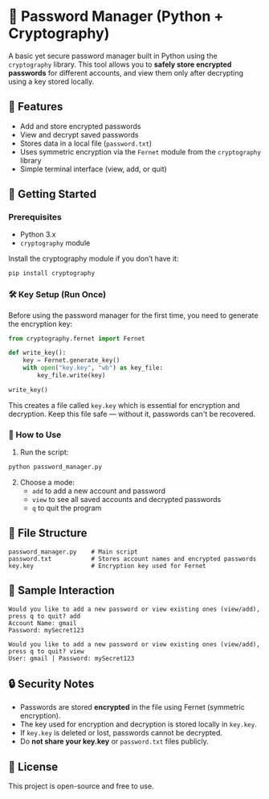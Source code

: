 # 🔐 Password Manager (Python + Cryptography)

A basic yet secure password manager built in Python using the `cryptography` library. This tool allows you to **safely store encrypted passwords** for different accounts, and view them only after decrypting using a key stored locally.

## 📌 Features

- Add and store encrypted passwords  
- View and decrypt saved passwords  
- Stores data in a local file (`password.txt`)  
- Uses symmetric encryption via the `Fernet` module from the `cryptography` library  
- Simple terminal interface (view, add, or quit)

## 🚀 Getting Started

### Prerequisites

- Python 3.x
- `cryptography` module

Install the cryptography module if you don’t have it:
```bash
pip install cryptography
```

### 🛠 Key Setup (Run Once)

Before using the password manager for the first time, you need to generate the encryption key:

```python
from cryptography.fernet import Fernet

def write_key():
    key = Fernet.generate_key()
    with open("key.key", "wb") as key_file:
        key_file.write(key)

write_key()
```

This creates a file called `key.key` which is essential for encryption and decryption. Keep this file safe — without it, passwords can't be recovered.

### 🔧 How to Use

1. Run the script:
```bash
python password_manager.py
```

2. Choose a mode:
   - `add` to add a new account and password
   - `view` to see all saved accounts and decrypted passwords
   - `q` to quit the program

## 📁 File Structure

```
password_manager.py    # Main script
password.txt           # Stores account names and encrypted passwords
key.key                # Encryption key used for Fernet
```

## 🧪 Sample Interaction

```
Would you like to add a new password or view existing ones (view/add), press q to quit? add  
Account Name: gmail  
Password: mySecret123  

Would you like to add a new password or view existing ones (view/add), press q to quit? view  
User: gmail | Password: mySecret123
```

## 🔒 Security Notes

- Passwords are stored **encrypted** in the file using Fernet (symmetric encryption).  
- The key used for encryption and decryption is stored locally in `key.key`.  
- If `key.key` is deleted or lost, passwords cannot be decrypted.  
- Do **not share your key.key** or `password.txt` files publicly.

## 📜 License

This project is open-source and free to use.

